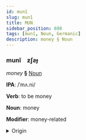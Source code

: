 ```yaml
---
id: munî
slug: munî
title: MUN
sidebar_position: 698
tags: [munî, Noun, Germanic]
description: money § Noun
---
```


### munî&emsp;<span kind="abugida">ƶʃƨɟ</span>

*money* **§** [Noun](../../tags/Noun)

**IPA**: /ˈmʌ.ni/

**Verb**: to be money

**Noun**: money

**Modifier**: money-related

<details>
    <summary>Origin</summary>
    English money /ˈmʌni/<br/>
    <em>Germanic Language Family</em>
</details>